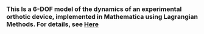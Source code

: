 ### This Is a 6-DOF model of the dynamics of an experimental orthotic device, implemented in Mathematica using Lagrangian Methods.  For details, see [Here](https://github.com/tehwentzel/ME_314_Final/blob/master/ME_314_Final_Awentzel.pdf)
